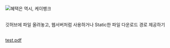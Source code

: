 <script>
  document.title = 'K Bank GitHub Page';
  document.body.style.background = 'green';
</script>
<div style="background-color:'green';">
<img src="https://www.kbanknow.com/resource/img/reform/layout/logo_kbank.png" alt="혜택은 역시, 케이뱅크"/>
<br/><br/>

깃허브에 파일 올려놓고, 웹서버처럼 사용하거나 Static한 파일 다운로드 경로 제공하기
<br/><br/>

<a href="https://chochul.github.io/test.pdf"> test.pdf </a>
</div>
